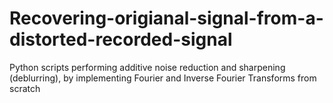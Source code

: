 # Recovering-origianal-signal-from-a-distorted-recorded-signal
Python scripts performing additive noise reduction and sharpening (deblurring), by implementing Fourier and Inverse Fourier Transforms from scratch
